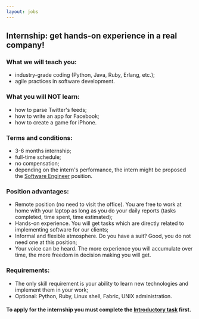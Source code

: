 ```yaml
---
layout: jobs 
---
```

## Internship: get hands-on experience in a real company! 

### What we will teach you:

- industry-grade coding (Python, Java, Ruby, Erlang, etc.);
- agile practices in software development.

### What you will NOT learn:

- how to parse Twitter's feeds;
- how to write an app for Facebook;
- how to create a game for iPhone.

### Terms and conditions:

- 3-6 months internship;
- full-time schedule;
- no compensation;
- depending on the intern's performance, the intern might be proposed the [Software Engineer](software-engineer-job.html) position.

### Position advantages:

- Remote position (no need to visit the office). You are free to work at home with your laptop as long as you do your daily reports (tasks completed, time spent, time estimated);
- Hands-on experience. You will get tasks which are directly related to implementing software for our clients;
- Informal and flexible atmosphere. Do you have a suit? Good, you do not need one at this position;
- Your voice can be heard. The more experience you will accumulate over time, the more freedom in decision making you will get.

### Requirements:

- The only skill requirement is your ability to learn new technologies and implement them in your work;
- Optional: Python, Ruby, Linux shell, Fabric, UNIX administration.

#### To apply for the internship you must complete the [Introductory task](introductory-task.html) first.


